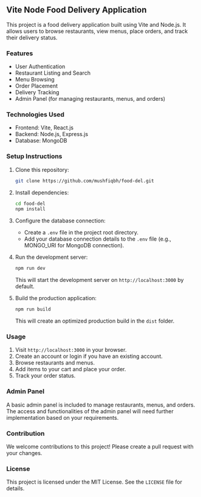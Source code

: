 ## Vite Node Food Delivery Application

This project is a food delivery application built using Vite and Node.js. It allows users to browse restaurants, view menus, place orders, and track their delivery status.

### Features

* User Authentication
* Restaurant Listing and Search
* Menu Browsing
* Order Placement
* Delivery Tracking
* Admin Panel (for managing restaurants, menus, and orders)

### Technologies Used

* Frontend: Vite, React.js
* Backend: Node.js, Express.js
* Database: MongoDB

### Setup Instructions

1. Clone this repository:

   ```bash
   git clone https://github.com/mushfiqbh/food-del.git
   ```

2. Install dependencies:

   ```bash
   cd food-del
   npm install
   ```

3. Configure the database connection:

   * Create a `.env` file in the project root directory.
   * Add your database connection details to the `.env` file (e.g., MONGO_URI for MongoDB connection).

4. Run the development server:

   ```bash
   npm run dev
   ```

   This will start the development server on `http://localhost:3000` by default.

5. Build the production application:

   ```bash
   npm run build
   ```

   This will create an optimized production build in the `dist` folder.

### Usage

1. Visit `http://localhost:3000` in your browser.
2. Create an account or login if you have an existing account.
3. Browse restaurants and menus.
4. Add items to your cart and place your order.
5. Track your order status.

### Admin Panel

A basic admin panel is included to manage restaurants, menus, and orders. The access and functionalities of the admin panel will need further implementation based on your requirements.

### Contribution

We welcome contributions to this project! Please create a pull request with your changes.

### License

This project is licensed under the MIT License. See the `LICENSE` file for details.
